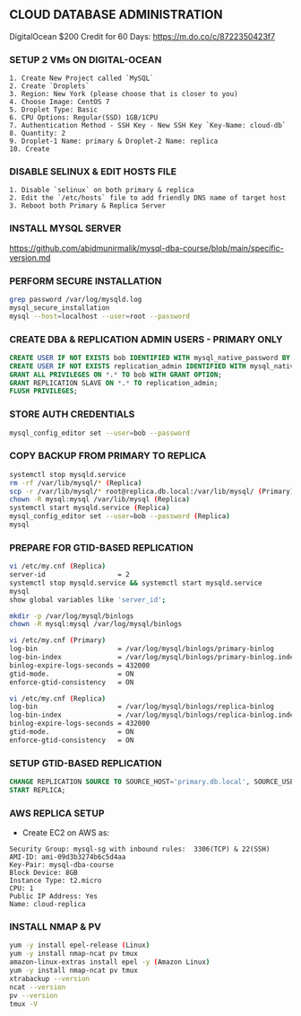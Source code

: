 ## CLOUD DATABASE ADMINISTRATION

DigitalOcean $200 Credit for 60 Days: https://m.do.co/c/8722350423f7

### SETUP 2 VMs ON DIGITAL-OCEAN
```
1. Create New Project called `MySQL`
2. Create `Droplets`
3. Region: New York (please choose that is closer to you)
4. Choose Image: CentOS 7
5. Droplet Type: Basic
6. CPU Options: Regular(SSD) 1GB/1CPU
7. Authentication Method - SSH Key - New SSH Key `Key-Name: cloud-db`
8. Quantity: 2
9. Droplet-1 Name: primary & Droplet-2 Name: replica
10. Create
```

### DISABLE SELINUX & EDIT HOSTS FILE
```
1. Disable `selinux` on both primary & replica
2. Edit the `/etc/hosts` file to add friendly DNS name of target host
3. Reboot both Primary & Replica Server
```

### INSTALL MYSQL SERVER
https://github.com/abidmunirmalik/mysql-dba-course/blob/main/specific-version.md


### PERFORM SECURE INSTALLATION
```sh
grep password /var/log/mysqld.log
mysql_secure_installation
mysql --host=localhost --user=root --password
```

### CREATE DBA & REPLICATION ADMIN USERS - PRIMARY ONLY
```sql
CREATE USER IF NOT EXISTS bob IDENTIFIED WITH mysql_native_password BY 'P@ssw0rd123';
CREATE USER IF NOT EXISTS replication_admin IDENTIFIED WITH mysql_native_password BY 'P@ssw0rd123';
GRANT ALL PRIVILEGES ON *.* TO bob WITH GRANT OPTION;
GRANT REPLICATION SLAVE ON *.* TO replication_admin;
FLUSH PRIVILEGES;
```

### STORE AUTH CREDENTIALS
```sh
mysql_config_editor set --user=bob --password
```

### COPY BACKUP FROM PRIMARY TO REPLICA
```sh
systemctl stop mysqld.service
rm -rf /var/lib/mysql/* (Replica)
scp -r /var/lib/mysql/* root@replica.db.local:/var/lib/mysql/ (Primary)
chown -R mysql:mysql /var/lib/mysql (Replica)
systemctl start mysqld.service (Replica)
mysql_config_editor set --user=bob --password (Replica)
mysql
```

### PREPARE FOR GTID-BASED REPLICATION
```sh
vi /etc/my.cnf (Replica)
server-id                  = 2
systemctl stop mysqld.service && systemctl start mysqld.service
mysql
show global variables like 'server_id';

mkdir -p /var/log/mysql/binlogs
chown -R mysql:mysql /var/log/mysql/binlogs

vi /etc/my.cnf (Primary)
log-bin                    = /var/log/mysql/binlogs/primary-binlog
log-bin-index              = /var/log/mysql/binlogs/primary-binlog.index
binlog-expire-logs-seconds = 432000
gtid-mode.                 = ON
enforce-gtid-consistency   = ON

vi /etc/my.cnf (Replica)
log-bin                    = /var/log/mysql/binlogs/replica-binlog
log-bin-index              = /var/log/mysql/binlogs/replica-binlog.index
binlog-expire-logs-seconds = 432000
gtid-mode.                 = ON
enforce-gtid-consistency   = ON
```

### SETUP GTID-BASED REPLICATION
```sql
CHANGE REPLICATION SOURCE TO SOURCE_HOST='primary.db.local', SOURCE_USER='replication_admin', SOURCE_PASSWORD='P@ssw0rd123', SOURCE_AUTO_POSITION=1;
START REPLICA;
```

### AWS REPLICA SETUP
* Create EC2 on AWS as:
```
Security Group: mysql-sg with inbound rules:  3306(TCP) & 22(SSH)
AMI-ID: ami-09d3b3274b6c5d4aa
Key-Pair: mysql-dba-course
Block Device: 8GB
Instance Type: t2.micro
CPU: 1
Public IP Address: Yes
Name: cloud-replica
```

### INSTALL NMAP & PV
```sh
yum -y install epel-release (Linux)
yum -y install nmap-ncat pv tmux
amazon-linux-extras install epel -y (Amazon Linux)
yum -y install nmap-ncat pv tmux
xtrabackup --version
ncat --version
pv --version
tmux -V
```

